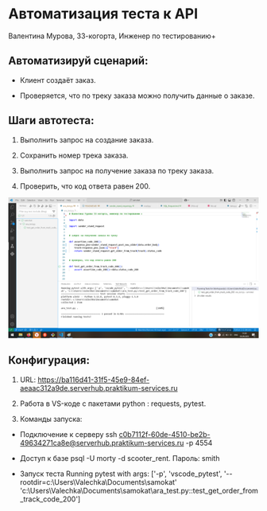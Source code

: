 # Автоматизация теста к API

Валентина Мурова, 33-когорта, Инженер по тестированию+

## Автоматизируй сценарий:

- Клиент создаёт заказ.

- Проверяется, что по треку заказа можно получить данные о заказе.


## Шаги автотеста:

1. Выполнить запрос на создание заказа.

1. Сохранить номер трека заказа.

1. Выполнить запрос на получение заказа по треку заказа.

1. Проверить, что код ответа равен 200.

![скриншот ответа -200](sam-3.png)

## Конфигурация:

1. URL: https://ba116d41-31f5-45e9-84ef-aeaac312a9de.serverhub.praktikum-services.ru

2. Работа в VS-коде с пакетами python : requests, pytest.

3. Команды запуска: 

- Подключение к серверу ssh c0b7112f-60de-4510-be2b-49634271ca8e@serverhub.praktikum-services.ru -p 4554

- Доступ к базе psql -U morty -d scooter_rent. Пароль: smith

- Запуск теста Running pytest with args: ['-p', 'vscode_pytest', '--rootdir=c:\\Users\\Valechka\\Documents\\samokat' 'c:\\Users\\Valechka\\Documents\\samokat\\ara_test.py::test_get_order_from_track_code_200']